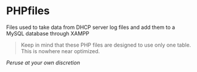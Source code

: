 PHPfiles
========

Files used to take data from DHCP server log files and add them to a MySQL database through XAMPP
>Keep in mind that these PHP files are designed to use only one table. This is nowhere near optimized.

*Peruse at your own discretion*
